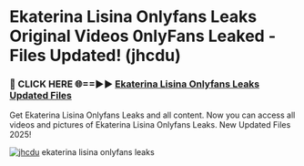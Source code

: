 # Ekaterina Lisina Onlyfans Leaks Original Videos 0nlyFans Leaked - Files Updated! (jhcdu)

<h3>🔴 CLICK HERE 🌐==►► <a href="https://tinyurl.com/ms9xzufz" rel="nofollow">Ekaterina Lisina Onlyfans Leaks Updated Files</a></h3>

Get Ekaterina Lisina Onlyfans Leaks and all content. Now you can access all videos and pictures of Ekaterina Lisina Onlyfans Leaks. New Updated Files 2025!

[![jhcdu](https://i.imgur.com/ppqm5kG.gif)](https://tinyurl.com/ms9xzufz)
ekaterina lisina onlyfans leaks